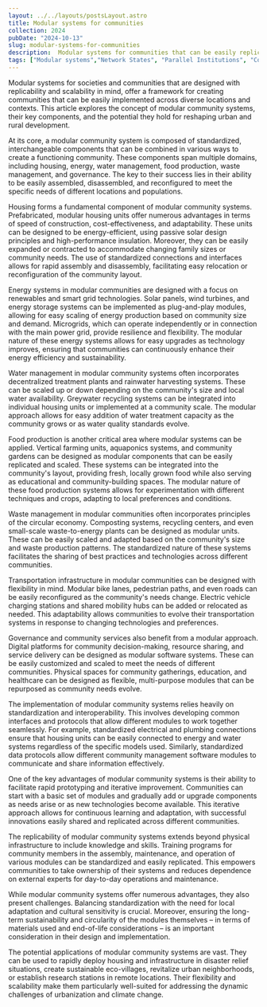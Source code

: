 ```yaml
---
layout: ../../layouts/postsLayout.astro
title: Modular systems for communities
collection: 2024
pubDate: "2024-10-13"
slug: modular-systems-for-communities
description:  Modular systems for communities that can be easily replicated in other locations
tags: ["Modular systems","Network States", "Parallel Institutions", "Communities"]
---
```


Modular systems for societies and communities that are designed with replicability and scalability in mind, offer a framework for creating communities that can be easily implemented across diverse locations and contexts. This article explores the concept of modular community systems, their key components, and the potential they hold for reshaping urban and rural development.

At its core, a modular community system is composed of standardized, interchangeable components that can be combined in various ways to create a functioning community. These components span multiple domains, including housing, energy, water management, food production, waste management, and governance. The key to their success lies in their ability to be easily assembled, disassembled, and reconfigured to meet the specific needs of different locations and populations.

Housing forms a fundamental component of modular community systems. Prefabricated, modular housing units offer numerous advantages in terms of speed of construction, cost-effectiveness, and adaptability. These units can be designed to be energy-efficient, using passive solar design principles and high-performance insulation. Moreover, they can be easily expanded or contracted to accommodate changing family sizes or community needs. The use of standardized connections and interfaces allows for rapid assembly and disassembly, facilitating easy relocation or reconfiguration of the community layout.

Energy systems in modular communities are designed with a focus on renewables and smart grid technologies. Solar panels, wind turbines, and energy storage systems can be implemented as plug-and-play modules, allowing for easy scaling of energy production based on community size and demand. Microgrids, which can operate independently or in connection with the main power grid, provide resilience and flexibility. The modular nature of these energy systems allows for easy upgrades as technology improves, ensuring that communities can continuously enhance their energy efficiency and sustainability.

Water management in modular community systems often incorporates decentralized treatment plants and rainwater harvesting systems. These can be scaled up or down depending on the community's size and local water availability. Greywater recycling systems can be integrated into individual housing units or implemented at a community scale. The modular approach allows for easy addition of water treatment capacity as the community grows or as water quality standards evolve.

Food production is another critical area where modular systems can be applied. Vertical farming units, aquaponics systems, and community gardens can be designed as modular components that can be easily replicated and scaled. These systems can be integrated into the community's layout, providing fresh, locally grown food while also serving as educational and community-building spaces. The modular nature of these food production systems allows for experimentation with different techniques and crops, adapting to local preferences and conditions.

Waste management in modular communities often incorporates principles of the circular economy. Composting systems, recycling centers, and even small-scale waste-to-energy plants can be designed as modular units. These can be easily scaled and adapted based on the community's size and waste production patterns. The standardized nature of these systems facilitates the sharing of best practices and technologies across different communities.

Transportation infrastructure in modular communities can be designed with flexibility in mind. Modular bike lanes, pedestrian paths, and even roads can be easily reconfigured as the community's needs change. Electric vehicle charging stations and shared mobility hubs can be added or relocated as needed. This adaptability allows communities to evolve their transportation systems in response to changing technologies and preferences.

Governance and community services also benefit from a modular approach. Digital platforms for community decision-making, resource sharing, and service delivery can be designed as modular software systems. These can be easily customized and scaled to meet the needs of different communities. Physical spaces for community gatherings, education, and healthcare can be designed as flexible, multi-purpose modules that can be repurposed as community needs evolve.

The implementation of modular community systems relies heavily on standardization and interoperability. This involves developing common interfaces and protocols that allow different modules to work together seamlessly. For example, standardized electrical and plumbing connections ensure that housing units can be easily connected to energy and water systems regardless of the specific models used. Similarly, standardized data protocols allow different community management software modules to communicate and share information effectively.

One of the key advantages of modular community systems is their ability to facilitate rapid prototyping and iterative improvement. Communities can start with a basic set of modules and gradually add or upgrade components as needs arise or as new technologies become available. This iterative approach allows for continuous learning and adaptation, with successful innovations easily shared and replicated across different communities.

The replicability of modular community systems extends beyond physical infrastructure to include knowledge and skills. Training programs for community members in the assembly, maintenance, and operation of various modules can be standardized and easily replicated. This empowers communities to take ownership of their systems and reduces dependence on external experts for day-to-day operations and maintenance.

While modular community systems offer numerous advantages, they also present challenges. Balancing standardization with the need for local adaptation and cultural sensitivity is crucial. Moreover, ensuring the long-term sustainability and circularity of the modules themselves – in terms of materials used and end-of-life considerations – is an important consideration in their design and implementation.

The potential applications of modular community systems are vast. They can be used to rapidly deploy housing and infrastructure in disaster relief situations, create sustainable eco-villages, revitalize urban neighborhoods, or establish research stations in remote locations. Their flexibility and scalability make them particularly well-suited for addressing the dynamic challenges of urbanization and climate change.